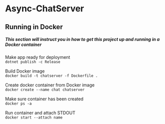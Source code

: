 # Async-ChatServer

## Running in Docker
##### This section will instruct you in how to get this project up and running in a Docker container

Make app ready for deployment  
```dotnet publish -c Release```

Build Docker image  
```docker build -t chatserver -f Dockerfile .```

Create docker container from Docker image  
```docker create --name chat chatserver```

Make sure container has been created  
```docker ps -a```

Run container and attach STDOUT  
```docker start --attach name```